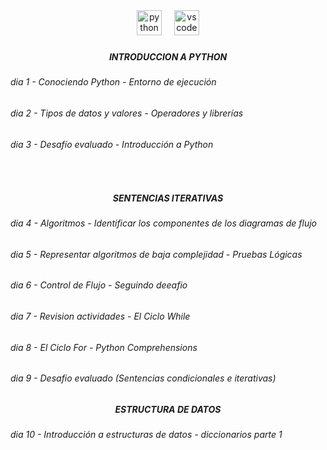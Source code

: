 <div align="center">
  <img src="https://cdn.jsdelivr.net/gh/devicons/devicon/icons/python/python-original.svg" height="40" alt="python logo"  />
  <img width="12" />
  <img src="https://cdn.jsdelivr.net/gh/devicons/devicon/icons/vscode/vscode-original.svg" height="40" alt="vscode logo"  />
</div>

###

<h5 align="center">INTRODUCCION A PYTHON</h5>

###

<h6 align="left">dia 1 - Conociendo Python - Entorno de ejecución</h6>

###

<h6 align="left">dia 2 - Tipos de datos y valores - Operadores y librerías</h6>

###

<h6 align="left">dia 3 - Desafío evaluado - Introducción a Python</h6>

###

<br clear="both">

<h5 align="center">SENTENCIAS ITERATIVAS</h5>

###

<h6 align="left">dia 4 - Algoritmos - Identificar los componentes de los diagramas de flujo</h6>

###

<h6 align="left">dia 5 - Representar algoritmos de baja complejidad - Pruebas Lógicas</h6>

###

<h6 align="left">dia 6 - Control de Flujo - Seguindo deeafio</h6>

###

<h6 align="left">dia 7 - Revision actividades - El Ciclo While</h6>

###

<h6 align="left">dia 8 - El Ciclo For - Python Comprehensions</h6>

###

<h6 align="left">dia 9 - Desafio evaluado (Sentencias condicionales e iterativas)</h6>

###

<h5 align="center">ESTRUCTURA DE DATOS</h5>

###

<h6 align="left">dia 10 - Introducción a estructuras de datos - diccionarios parte 1</h6>

###